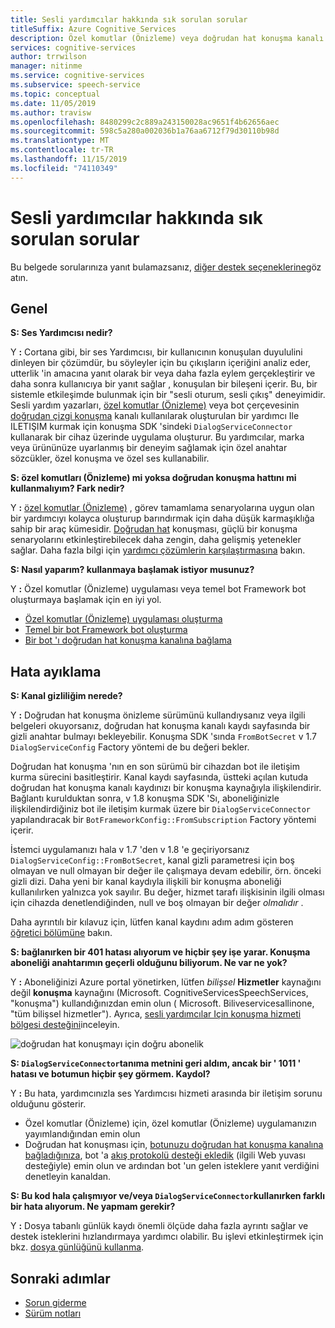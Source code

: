 ```yaml
---
title: Sesli yardımcılar hakkında sık sorulan sorular
titleSuffix: Azure Cognitive Services
description: Özel komutlar (Önizleme) veya doğrudan hat konuşma kanalı kullanarak sesli yardımcılar hakkında en popüler sorulara yanıtlar alın.
services: cognitive-services
author: trrwilson
manager: nitinme
ms.service: cognitive-services
ms.subservice: speech-service
ms.topic: conceptual
ms.date: 11/05/2019
ms.author: travisw
ms.openlocfilehash: 8480299c2c889a243150028ac9651f4b62656aec
ms.sourcegitcommit: 598c5a280a002036b1a76aa6712f79d30110b98d
ms.translationtype: MT
ms.contentlocale: tr-TR
ms.lasthandoff: 11/15/2019
ms.locfileid: "74110349"
---
```

# <a name="voice-assistants-frequently-asked-questions"></a>Sesli yardımcılar hakkında sık sorulan sorular

Bu belgede sorularınıza yanıt bulamazsanız, [diğer destek seçeneklerine](support.md)göz atın.

## <a name="general"></a>Genel

**S: Ses Yardımcısı nedir?**

Y **:** Cortana gibi, bir ses Yardımcısı, bir kullanıcının konuşulan duyululini dinleyen bir çözümdür, bu söyleyler için bu çıkışların içeriğini analiz eder, utterlik 'in amacına yanıt olarak bir veya daha fazla eylem gerçekleştirir ve daha sonra kullanıcıya bir yanıt sağlar , konuşulan bir bileşeni içerir. Bu, bir sistemle etkileşimde bulunmak için bir "sesli oturum, sesli çıkış" deneyimidir. Sesli yardım yazarları, [özel komutlar (Önizleme)](custom-commands.md) veya bot çerçevesinin [doğrudan çizgi konuşma](direct-line-speech.md) kanalı kullanılarak oluşturulan bir yardımcı Ile ILETIŞIM kurmak için konuşma SDK 'sindeki `DialogServiceConnector` kullanarak bir cihaz üzerinde uygulama oluşturur. Bu yardımcılar, marka veya ürününüze uyarlanmış bir deneyim sağlamak için özel anahtar sözcükler, özel konuşma ve özel ses kullanabilir.

**S: özel komutları (Önizleme) mi yoksa doğrudan konuşma hattını mi kullanmalıyım? Fark nedir?**

Y **:** [özel komutlar (Önizleme)](custom-commands.md) , görev tamamlama senaryolarına uygun olan bir yardımcıyı kolayca oluşturup barındırmak için daha düşük karmaşıklığa sahip bir araç kümesidir. [Doğrudan hat](direct-line-speech.md) konuşması, güçlü bir konuşma senaryolarını etkinleştirebilecek daha zengin, daha gelişmiş yetenekler sağlar. Daha fazla bilgi için [yardımcı çözümlerin karşılaştırmasına](voice-assistants.md#choosing-an-assistant-solution) bakın.

**S: Nasıl yaparım? kullanmaya başlamak istiyor musunuz?**

Y **:** Özel komutlar (Önizleme) uygulaması veya temel bot Framework bot oluşturmaya başlamak için en iyi yol.

- [Özel komutlar (Önizleme) uygulaması oluşturma](quickstart-custom-speech-commands-create-new.md)
- [Temel bir bot Framework bot oluşturma](https://docs.microsoft.com/azure/bot-service/bot-builder-tutorial-basic-deploy?view=azure-bot-service-4.0)
- [Bir bot 'ı doğrudan hat konuşma kanalına bağlama](https://docs.microsoft.com/azure/bot-service/bot-service-channel-connect-directlinespeech)

## <a name="debugging"></a>Hata ayıklama

**S: Kanal gizliliğim nerede?**

Y **:** Doğrudan hat konuşma önizleme sürümünü kullandıysanız veya ilgili belgeleri okuyorsanız, doğrudan hat konuşma kanalı kaydı sayfasında bir gizli anahtar bulmayı bekleyebilir. Konuşma SDK 'sında `FromBotSecret` v 1.7 `DialogServiceConfig` Factory yöntemi de bu değeri bekler.

Doğrudan hat konuşma 'nın en son sürümü bir cihazdan bot ile iletişim kurma sürecini basitleştirir. Kanal kaydı sayfasında, üstteki açılan kutuda doğrudan hat konuşma kanalı kaydınızı bir konuşma kaynağıyla ilişkilendirir. Bağlantı kurulduktan sonra, v 1.8 konuşma SDK 'Sı, aboneliğinizle ilişkilendirdiğiniz bot ile iletişim kurmak üzere bir `DialogServiceConnector` yapılandıracak bir `BotFrameworkConfig::FromSubscription` Factory yöntemi içerir.

İstemci uygulamanızı hala v 1.7 'den v 1.8 'e geçiriyorsanız `DialogServiceConfig::FromBotSecret`, kanal gizli parametresi için boş olmayan ve null olmayan bir değer ile çalışmaya devam edebilir, örn. önceki gizli dizi. Daha yeni bir kanal kaydıyla ilişkili bir konuşma aboneliği kullanılırken yalnızca yok sayılır. Bu değer, hizmet tarafı ilişkisinin ilgili olması için cihazda denetlendiğinden, null ve boş olmayan bir değer _olmalıdır_ .

Daha ayrıntılı bir kılavuz için, lütfen kanal kaydını adım adım gösteren [öğretici bölümüne](tutorial-voice-enable-your-bot-speech-sdk.md#register-the-direct-line-speech-channel) bakın.

**S: bağlanırken bir 401 hatası alıyorum ve hiçbir şey işe yarar. Konuşma aboneliği anahtarımın geçerli olduğunu biliyorum. Ne var ne yok?**

Y **:** Aboneliğinizi Azure portal yönetirken, lütfen _bilişsel_ **Hizmetler** kaynağını değil **konuşma** kaynağını (Microsoft. CognitiveServicesSpeechServices, "konuşma") kullandığınızdan emin olun ( Microsoft. Biliveservicesallinone, "tüm bilişsel hizmetler"). Ayrıca, [sesli yardımcılar Için konuşma hizmeti bölgesi desteğini](regions.md#voice-assistants)inceleyin.

![doğrudan hat konuşmayı için doğru abonelik](media/voice-assistants/faq-supported-subscription.png "uyumlu bir konuşma aboneliği örneği")

**S: `DialogServiceConnector`tanıma metnini geri aldım, ancak bir ' 1011 ' hatası ve botumun hiçbir şey görmem. Kaydol?**

Y **:** Bu hata, yardımcınızla ses Yardımcısı hizmeti arasında bir iletişim sorunu olduğunu gösterir.

- Özel komutlar (Önizleme) için, özel komutlar (Önizleme) uygulamanızın yayımlandığından emin olun
- Doğrudan hat konuşması için, [botunuzu doğrudan hat konuşma kanalına bağladığınıza](https://docs.microsoft.com/azure/bot-service/bot-service-channel-connect-directlinespeech), bot 'a [akış protokolü desteği ekledik](https://aka.ms/botframework/addstreamingprotocolsupport) (ilgili Web yuvası desteğiyle) emin olun ve ardından bot 'un gelen isteklere yanıt verdiğini denetleyin kanaldan.

**S: Bu kod hala çalışmıyor ve/veya `DialogServiceConnector`kullanırken farklı bir hata alıyorum. Ne yapmam gerekir?**

Y **:** Dosya tabanlı günlük kaydı önemli ölçüde daha fazla ayrıntı sağlar ve destek isteklerini hızlandırmaya yardımcı olabilir. Bu işlevi etkinleştirmek için bkz. [dosya günlüğünü kullanma](how-to-use-logging.md).

## <a name="next-steps"></a>Sonraki adımlar

- [Sorun giderme](troubleshooting.md)
- [Sürüm notları](releasenotes.md)
